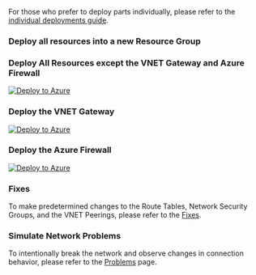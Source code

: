 For those who prefer to deploy parts individually, please refer to the [individual deployments guide](./IndividualDeployments.md).

### Deploy all resources into a new Resource Group

### Deploy All Resources except the VNET Gateway and Azure Firewall
[![Deploy to Azure](https://aka.ms/deploytoazurebutton)](https://portal.azure.com/#create/Microsoft.Template/uri/https%3A%2F%2Fraw.githubusercontent.com%2FMicrosoftAzureAaron%2FNET_TrainingLabs%2Fmain%2Fmain.json)

### Deploy the VNET Gateway
[![Deploy to Azure](https://aka.ms/deploytoazurebutton)](https://portal.azure.com/#create/Microsoft.Template/uri/https%3A%2F%2Fraw.githubusercontent.com%2FMicrosoftAzureAaron%2FNET_TrainingLabs%2Fmain%2FHubVNETGateway%2FVNETGateway.json)

### Deploy the Azure Firewall
[![Deploy to Azure](https://aka.ms/deploytoazurebutton)](https://portal.azure.com/#create/Microsoft.Template/uri/https%3A%2F%2Fraw.githubusercontent.com%2FMicrosoftAzureAaron%2FNET_TrainingLabs%2Fmain%2FHubAzureFirewall%2FHubAZFW.json)

### Fixes

To make predetermined changes to the Route Tables, Network Security Groups, and the VNET Peerings, please refer to the [Fixes](./Fixes.md).

### Simulate Network Problems

To intentionally break the network and observe changes in connection behavior, please refer to the [Problems](./Problems.md) page.